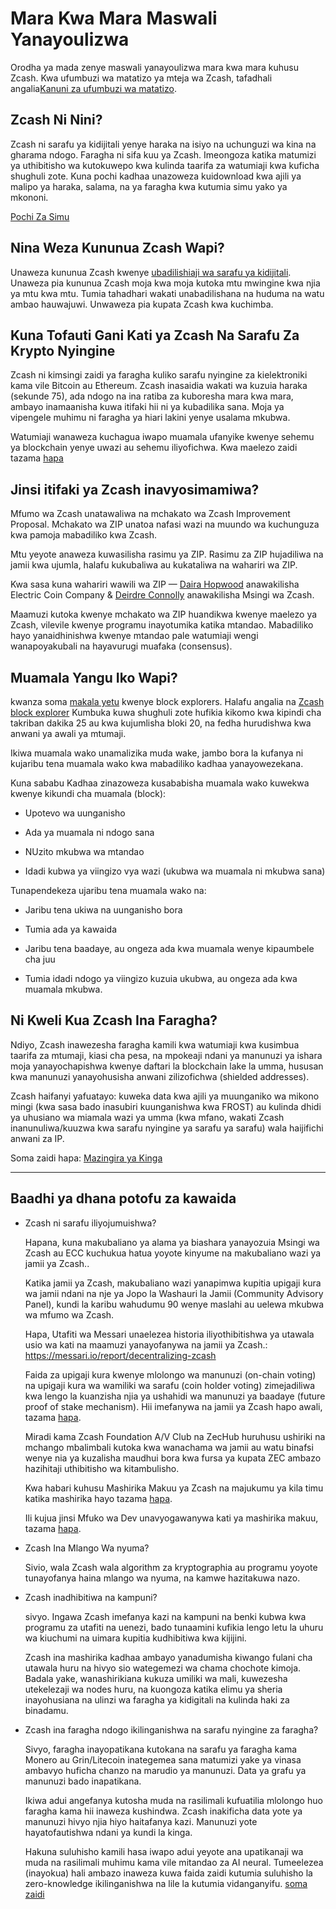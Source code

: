 # Mara Kwa Mara Maswali Yanayoulizwa

Orodha ya mada zenye maswali yanayoulizwa mara kwa mara kuhusu Zcash. Kwa ufumbuzi wa matatizo ya mteja wa Zcash, tafadhali angalia[Kanuni za ufumbuzi wa matatizo](https://zcash.readthedocs.io/en/latest/rtd_pages/troubleshooting_guide.html).


## Zcash Ni Nini?

Zcash ni sarafu ya kidijitali yenye haraka na isiyo na uchunguzi wa kina na gharama ndogo. Faragha ni sifa kuu ya Zcash. Imeongoza katika matumizi ya uthibitisho wa kutokuwepo kwa kulinda taarifa za watumiaji kwa kuficha shughuli zote. Kuna pochi kadhaa unazoweza kuidownload kwa ajili ya malipo ya haraka, salama, na ya faragha kwa kutumia simu yako ya mkononi. 

[Pochi Za Simu](https://z.cash/wallets/)


## Nina Weza Kununua Zcash Wapi?

Unaweza kununua Zcash kwenye [ubadilishiaji wa sarafu ya kidijitali](https://z.cash/exchanges). Unaweza pia kununua Zcash moja kwa moja kutoka mtu mwingine kwa njia ya mtu kwa mtu. Tumia tahadhari wakati unabadilishana na huduma na watu ambao hauwajuwi. Unwaweza pia kupata Zcash kwa kuchimba.

## Kuna Tofauti Gani Kati ya Zcash Na Sarafu Za Krypto Nyingine

Zcash ni kimsingi zaidi ya faragha kuliko sarafu nyingine za kielektroniki kama vile Bitcoin au Ethereum. Zcash inasaidia wakati wa kuzuia haraka (sekunde 75), ada ndogo na ina ratiba za kuboresha mara kwa mara, ambayo inamaanisha kuwa itifaki hii ni ya kubadilika sana. Moja ya vipengele muhimu ni faragha ya hiari lakini yenye usalama mkubwa.

Watumiaji wanaweza kuchagua iwapo muamala ufanyike kwenye sehemu ya blockchain yenye uwazi au sehemu iliyofichwa. Kwa maelezo zaidi tazama [hapa](https://bitzecbzc.github.io/blog/shielded-ecosystem/index.html)

## Jinsi itifaki ya Zcash inavyosimamiwa?

Mfumo wa Zcash unatawaliwa na mchakato wa Zcash Improvement Proposal. Mchakato wa ZIP unatoa nafasi wazi na muundo wa kuchunguza kwa pamoja mabadiliko kwa Zcash. 

Mtu yeyote anaweza kuwasilisha rasimu ya ZIP. Rasimu za ZIP hujadiliwa na jamii kwa ujumla, halafu kukubaliwa au kukataliwa na wahariri wa ZIP.

Kwa sasa kuna wahariri wawili wa ZIP — [Daira Hopwood](https://twitter.com/feministPLT) anawakilisha Electric Coin Company & [Deirdre Connolly](https://twitter.com/durumcrustulum) anawakilisha Msingi wa Zcash.

Maamuzi kutoka kwenye mchakato wa ZIP huandikwa kwenye maelezo ya Zcash, vilevile kwenye programu inayotumika katika mtandao. Mabadiliko hayo yanaidhinishwa kwenye mtandao pale watumiaji wengi wanapoyakubali na hayavurugi muafaka (consensus).

## Muamala Yangu Iko Wapi?

kwanza soma [makala yetu](https://zechub.notion.site/Zcash-Blockchain-Explorer-4b4d970cb53e474989932c6e1a78b629) kwenye block explorers. Halafu angalia na [Zcash block explorer](https://zcashblockexplorer.com) Kumbuka kuwa shughuli zote hufikia kikomo kwa kipindi cha takriban dakika 25 au kwa kujumlisha bloki 20, na fedha hurudishwa kwa anwani ya awali ya mtumaji.

Ikiwa muamala wako unamalizika muda wake, jambo bora la kufanya ni kujaribu tena muamala wako kwa mabadiliko kadhaa yanayowezekana.

Kuna sababu Kadhaa zinazoweza kusababisha muamala wako kuwekwa  kwenye kikundi cha muamala (block):

+ Upotevo wa uunganisho

+ Ada ya muamala ni ndogo sana

+ NUzito mkubwa wa mtandao

+ Idadi kubwa ya viingizo vya wazi (ukubwa wa muamala ni mkubwa sana)


Tunapendekeza ujaribu tena muamala wako na:

+ Jaribu tena ukiwa na uunganisho bora

+ Tumia ada ya kawaida

+ Jaribu tena baadaye, au ongeza ada kwa muamala wenye kipaumbele cha juu

+ Tumia idadi ndogo ya viingizo kuzuia ukubwa, au ongeza ada kwa muamala mkubwa.



## Ni Kweli Kua Zcash Ina Faragha?

Ndiyo, Zcash inawezesha faragha kamili kwa watumiaji kwa kusimbua taarifa za mtumaji, kiasi cha pesa, na mpokeaji ndani ya manunuzi ya ishara moja yanayochapishwa kwenye daftari la blockchain lake la umma, hususan kwa manunuzi yanayohusisha anwani zilizofichwa (shielded addresses).


Zcash haifanyi yafuatayo: kuweka data kwa ajili ya muunganiko wa mikono mingi (kwa sasa bado inasubiri kuunganishwa kwa FROST) au kulinda dhidi ya uhusiano wa miamala wazi ya umma (kwa mfano, wakati Zcash inanunuliwa/kuuzwa kwa sarafu nyingine ya sarafu ya sarafu) wala haijifichi anwani za IP.

Soma zaidi hapa: [Mazingira ya Kinga](https://electriccoin.co/blog/shielded-ecosystem)

___


## Baadhi ya dhana potofu za kawaida

+ Zcash ni sarafu iliyojumuishwa?
 

   Hapana, kuna makubaliano ya alama ya biashara yanayozuia Msingi wa Zcash au ECC kuchukua hatua yoyote kinyume na makubaliano wazi ya jamii ya Zcash..

   Katika jamii ya Zcash, makubaliano wazi yanapimwa kupitia upigaji kura wa jamii ndani na nje ya Jopo la Washauri la Jamii (Community Advisory Panel), kundi la karibu wahudumu 90 wenye maslahi au uelewa mkubwa wa mfumo wa Zcash.

   Hapa, Utafiti wa Messari unaelezea historia iliyothibitishwa ya utawala usio wa kati na maamuzi yanayofanywa na jamii ya Zcash.: https://messari.io/report/decentralizing-zcash

   Faida za upigaji kura kwenye mlolongo wa manunuzi (on-chain voting) na upigaji kura wa wamiliki wa sarafu (coin holder voting) zimejadiliwa kwa lengo la kuanzisha njia ya ushahidi wa manunuzi ya baadaye (future proof of stake mechanism). Hii imefanywa na jamii ya Zcash hapo awali, tazama [hapa](https://forum.zcashcommunity.com/t/coin-holder-polling-instructions/40170). 

   Miradi kama Zcash Foundation A/V Club na ZecHub huruhusu ushiriki na mchango mbalimbali kutoka kwa wanachama wa jamii au watu binafsi wenye nia ya kuzalisha maudhui bora kwa fursa ya kupata ZEC ambazo hazihitaji uthibitisho wa kitambulisho.

   Kwa habari kuhusu Mashirika Makuu ya Zcash na majukumu ya kila timu katika mashirika hayo tazama [hapa](https://zechub.notion.site/Zcash-Basics-d2946ad9c3b541759174dbcbf0e8c9cc). 
   
  
   Ili kujua jinsi Mfuko wa Dev unavyogawanywa kati ya mashirika makuu, tazama [hapa](https://zechub.notion.site/Zcash-Development-Fund-aa3e0ac2a8514d97aef5254f3b76d7b2).



+ Zcash Ina Mlango Wa nyuma?

   Sivio, wala Zcash wala algorithm za kryptographia au programu yoyote tunayofanya haina mlango wa nyuma, na kamwe hazitakuwa nazo. 



+ Zcash inadhibitiwa na kampuni?

   sivyo. Ingawa Zcash imefanya kazi na kampuni na benki kubwa kwa programu za utafiti na uenezi, bado tunaamini kufikia lengo letu la uhuru wa kiuchumi na uimara kupitia kudhibitiwa kwa kijijini. 
   
   Zcash ina mashirika kadhaa ambayo yanadumisha kiwango fulani cha utawala huru na hivyo sio wategemezi wa chama chochote kimoja. Badala yake, wanashirikiana kukuza umiliki wa mali, kuwezesha utekelezaji wa nodes huru, na kuongoza katika elimu ya sheria inayohusiana na ulinzi wa faragha ya kidigitali na kulinda haki za binadamu.

  

+ Zcash ina faragha ndogo ikilinganishwa na sarafu nyingine za faragha?
   
    Sivyo, faragha inayopatikana kutokana na sarafu ya faragha kama Monero au Grin/Litecoin inategemea sana matumizi yake ya vinasa ambavyo huficha chanzo na marudio ya manunuzi. Data ya grafu ya manunuzi bado inapatikana. 
    
    Ikiwa adui angefanya kutosha muda na rasilimali kufuatilia mlolongo huo faragha kama hii inaweza kushindwa. Zcash inakificha data yote ya manunuzi hivyo njia hiyo haitafanya kazi. Manunuzi yote hayatofautishwa ndani ya kundi la kinga.

    Hakuna suluhisho kamili hasa iwapo adui yeyote ana upatikanaji wa muda na rasilimali muhimu kama vile mitandao za AI neural. Tumeelezea (inayokua) hali ambazo inaweza kuwa faida zaidi kutumia suluhisho la zero-knowledge ikilinganishwa na lile la kutumia vidanganyifu.
    [soma zaidi](https://electriccoin.co/blog/not-private-enough-mixers-and-decoys-wont-protect-you-for-long/)

